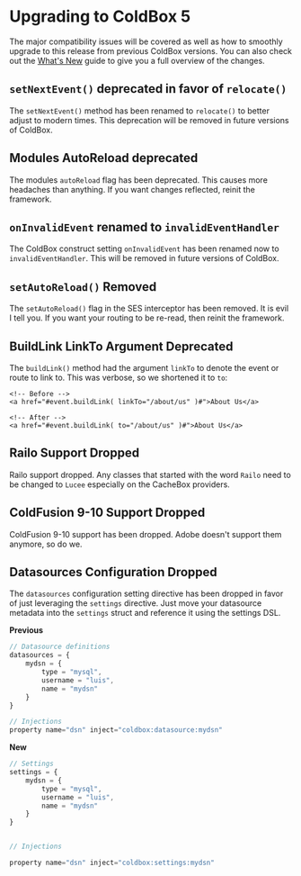 # Upgrading to ColdBox 5

The major compatibility issues will be covered as well as how to smoothly upgrade to this release from previous ColdBox versions. You can also check out the [What's New](whats_new_with_500.md) guide to give you a full overview of the changes.

## `setNextEvent()` deprecated in favor of `relocate()`

The `setNextEvent()` method has been renamed to `relocate()` to better adjust to modern times.  This deprecation will be removed in future versions of ColdBox.

## Modules AutoReload deprecated

The modules `autoReload` flag has been deprecated.  This causes more headaches than anything.  If you want changes reflected, reinit the framework.

## `onInvalidEvent` renamed to `invalidEventHandler`

The ColdBox construct setting `onInvalidEvent` has been renamed now to `invalidEventHandler`.  This will be removed in future versions of ColdBox.

## `setAutoReload()` Removed

The `setAutoReload()` flag in the SES interceptor has been removed.  It is evil I tell you.  If you want your routing to be re-read, then reinit the framework.

## BuildLink LinkTo Argument Deprecated

The `buildLink()` method had the argument `linkTo` to denote the event or route to link to.  This was verbose, so we shortened it to `to`:

```
<!-- Before -->
<a href="#event.buildLink( linkTo="/about/us" )#">About Us</a>

<!-- After -->
<a href="#event.buildLink( to="/about/us" )#">About Us</a>
```

## Railo Support Dropped

Railo support dropped. Any classes that started with the word `Railo` need to be changed to `Lucee` especially on the CacheBox providers.

## ColdFusion 9-10 Support Dropped

ColdFusion 9-10 support has been dropped.  Adobe doesn't support them anymore, so do we.

## Datasources Configuration Dropped

The `datasources` configuration setting directive has been dropped in favor of just leveraging the `settings` directive.  Just move your datasource metadata into the `settings` struct and reference it using the settings DSL.

**Previous**

```js
// Datasource definitions
datasources = {
    mydsn = {
        type = "mysql",
        username = "luis",
        name = "mydsn"
    }
}

// Injections
property name="dsn" inject="coldbox:datasource:mydsn"
```

**New**

```js
// Settings
settings = {
    mydsn = {
        type = "mysql",
        username = "luis",
        name = "mydsn"
    }
}


// Injections

property name="dsn" inject="coldbox:settings:mydsn"
```



